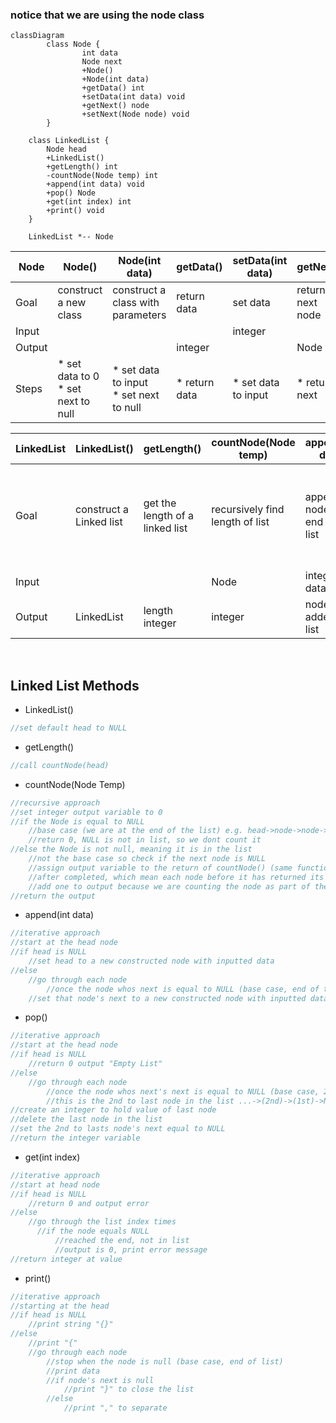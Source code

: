 ### notice that we are using the node class

````mermaid
classDiagram
	    class Node {
		        int data
		        Node next
		        +Node()
		        +Node(int data)
		        +getData() int
		        +setData(int data) void
		        +getNext() node
		        +setNext(Node node) void
	    }

    class LinkedList {
        Node head
        +LinkedList()
        +getLength() int
        -countNode(Node temp) int
        +append(int data) void
        +pop() Node
        +get(int index) int
        +print() void
    }

    LinkedList *-- Node
````
Node | Node() | Node(int data) | getData() | setData(int data) | getNext() | setNext(Node node)
-|-|-|-|-|-|-
Goal | construct a new class | construct a class with parameters | return data | set data | return next node | set next node
Input |  |  |  | integer |  | Node
Output |  |  | integer |  | Node| 
Steps | * set data to 0 <br> * set next to null | * set data to input <br> * set next to null | * return data | * set data to input | * return next | * set next to another node

LinkedList | LinkedList() | getLength() | countNode(Node temp) | append(int data) | pop() | get(int index) | print()
-|-|-|-|-|-|-|-
Goal | construct a Linked list | get the length of a linked list | recursively find length of list| append a node to the end of the list | delete the last item in the list and return it | return data from node at specified index | print entire list in array format
Input | | | Node|integer data | | integer index | 
Output | LinkedList | length integer | integer| node added to list| integer | integer data | 

<br>

## Linked List Methods
* LinkedList() 
```c
//set default head to NULL
```
* getLength()
```c
//call countNode(head)
```
* countNode(Node Temp)
```c
//recursive approach
//set integer output variable to 0
//if the Node is equal to NULL
	//base case (we are at the end of the list) e.g. head->node->node->NULL
	//return 0, NULL is not in list, so we dont count it
//else the Node is not null, meaning it is in the list
	//not the base case so check if the next node is NULL
	//assign output variable to the return of countNode() (same function)
	//after completed, which mean each node before it has returned its value
	//add one to output because we are counting the node as part of the length
//return the output
```
* append(int data)
```c
//iterative approach
//start at the head node
//if head is NULL
	//set head to a new constructed node with inputted data
//else
	//go through each node
		//once the node whos next is equal to NULL (base case, end of the list)
	//set that node's next to a new constructed node with inputted data
```
* pop()
```cpp
//iterative approach
//start at the head node
//if head is NULL
	//return 0 output "Empty List"
//else
	//go through each node
		//once the node whos next's next is equal to NULL (base case, 2nd to end of the list)
		//this is the 2nd to last node in the list ...->(2nd)->(1st)->NULL
//create an integer to hold value of last node
//delete the last node in the list
//set the 2nd to lasts node's next equal to NULL
//return the integer variable
```
* get(int index)
```cpp
//iterative approach
//start at head node
//if head is NULL
	//return 0 and output error
//else
	//go through the list index times
	  //if the node equals NULL
		  //reached the end, not in list
		  //output is 0, print error message
//return integer at value
```
* print()
```cpp
//iterative approach
//starting at the head
//if head is NULL
	//print string "{}"
//else
	//print "{"
	//go through each node
		//stop when the node is null (base case, end of list)
		//print data
		//if node's next is null
			//print "}" to close the list
		//else
			//print "," to separate
```
